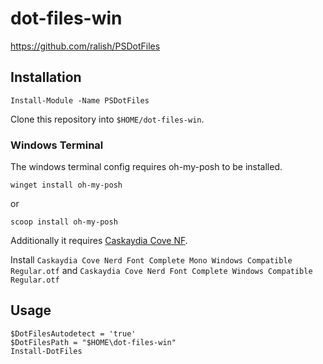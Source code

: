 # dot-files-win

https://github.com/ralish/PSDotFiles

## Installation
```
Install-Module -Name PSDotFiles
```

Clone this repository into `$HOME/dot-files-win`.

### Windows Terminal

The windows terminal config requires oh-my-posh to be installed.

```
winget install oh-my-posh
```
or
```
scoop install oh-my-posh
```

Additionally it requires [Caskaydia Cove NF](https://www.nerdfonts.com/font-downloads). 

Install `Caskaydia Cove Nerd Font Complete Mono Windows Compatible Regular.otf` and `Caskaydia Cove Nerd Font Complete Windows Compatible Regular.otf`

## Usage
```
$DotFilesAutodetect = 'true'
$DotFilesPath = "$HOME\dot-files-win"
Install-DotFiles
```
